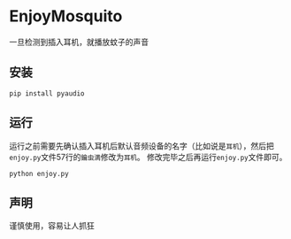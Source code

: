 # EnjoyMosquito
一旦检测到插入耳机，就播放蚊子的声音

## 安装
```
pip install pyaudio
```

## 运行
运行之前需要先确认插入耳机后默认音频设备的名字（比如说是`耳机`），然后把 `enjoy.py`文件57行的`鑰虫満`修改为`耳机`。
修改完毕之后再运行`enjoy.py`文件即可。
```
python enjoy.py
```


## 声明
谨慎使用，容易让人抓狂